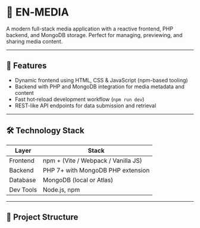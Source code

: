 # 🎥 EN‑MEDIA

A modern full-stack media application with a reactive frontend, PHP backend, and MongoDB storage. Perfect for managing, previewing, and sharing media content.

---

## 🧪 Features

- Dynamic frontend using HTML, CSS & JavaScript (npm-based tooling)
- Backend with PHP and MongoDB integration for media metadata and content
- Fast hot‑reload development workflow (`npm run dev`)
- REST-like API endpoints for data submission and retrieval

---

## 🛠 Technology Stack

| Layer       | Stack                      |
|-------------|-----------------------------|
| Frontend    | npm + (Vite / Webpack / Vanilla JS) |
| Backend     | PHP 7+ with MongoDB PHP extension |
| Database    | MongoDB (local or Atlas)     |
| Dev Tools   | Node.js, npm                 |

---

## 📁 Project Structure

